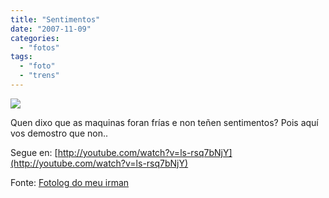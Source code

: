 ```yaml
---
title: "Sentimentos"
date: "2007-11-09"
categories: 
  - "fotos"
tags: 
  - "foto"
  - "trens"
---
```


![](images/1194006242_f3.jpg)

Quen dixo que as maquinas foran frías e non teñen sentimentos? Pois aquí vos demostro que non..

Segue en: [http://youtube.com/watch?v=ls-rsq7bNjY](http://youtube.com/watch?v=ls-rsq7bNjY)

  Fonte: [Fotolog do meu irman](http://www.fotolog.com/belay/27075050)
